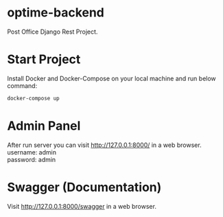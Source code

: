 # optime-backend

Post Office Django Rest Project.

# Start Project

Install Docker and Docker-Compose on your local machine and run below command:

```sh
docker-compose up
```

# Admin Panel

After run server you can visit http://127.0.0.1:8000/ in a web browser. <br />
username: admin <br />
password: admin

# Swagger (Documentation)

Visit http://127.0.0.1:8000/swagger in a web browser.
